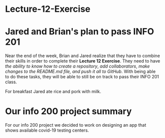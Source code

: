 # Lecture-12-Exercise
# Jared and Brian's plan to pass INFO 201


Near the end of the week, Brian and Jared realize that they have to combine their skills in order to complete their **Lecture 12 Exercise**. They need to have _the ability to know how to create a repository_, _add collaborators_, _make changes to the README.md file, and push it all to GitHub_. With being able to do these tasks, they will be able to still be on track to pass their INFO 201 class.

For breakfast Jared ate rice and pork with milk.

# Our info 200 project summary
For our info 200 project we decided to work on designing an app that shows available covid-19 testing centers.
